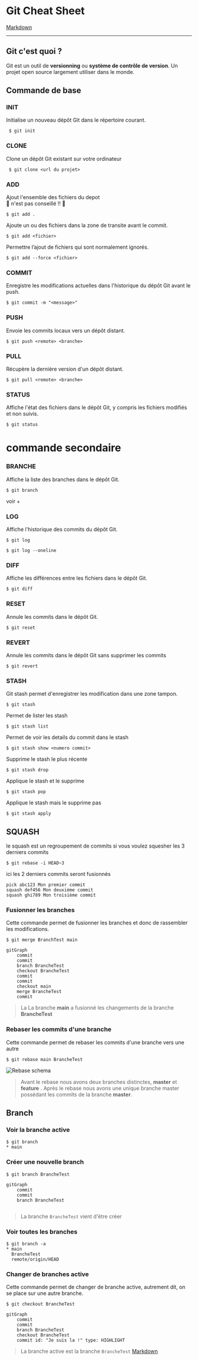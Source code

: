 # Git Cheat Sheet

[Markdown](https://www.markdownguide.org/cheat-sheet/#basic-syntax)

---

## Git c'est quoi ?

Git est un outil de **versionning** ou **système de contrôle de version**. Un projet open source largement utiliser dans le monde.  

## Commande de base
### **INIT**
Initialise un nouveau dépôt Git dans le répertoire courant.
```
 $ git init 
```
### **CLONE**
Clone un dépôt Git existant sur votre ordinateur
```
 $ git clone <url du projet>
```
### **ADD**
Ajout l'ensemble des fichiers du depot  
🚨 n'est pas conseillé !! 🚨
```
$ git add .
```
Ajoute un ou des fichiers dans la zone de transite avant le commit.
```
$ git add <fichier>
```
Permettre l’ajout de fichiers qui sont normalement ignorés.
```
$ git add --force <fichier>
```

### **COMMIT**
Enregistre les modifications actuelles dans l'historique du dépôt Git avant le push.
```
$ git commit -m "<message>"
```
### **PUSH**
Envoie les commits locaux vers un dépôt distant.
```
$ git push <remote> <branche>
```

### **PULL**
Récupère la dernière version d'un dépôt distant.

```
$ git pull <remote> <branche>
```

### **STATUS**
Affiche l'état des fichiers dans le dépôt Git, y compris les fichiers modifiés et non suivis.
```
$ git status
```
# commande secondaire

### **BRANCHE**
Affiche la liste des branches dans le dépôt Git.
```
$ git branch
```
voir +

### **LOG**
Affiche l'historique des commits du dépôt Git.
```
$ git log
```
```
$ git log --oneline
```
### **DIFF**
Affiche les différences entre les fichiers dans le dépôt Git.
```
$ git diff
```

### **RESET**
Annule les commits dans le dépôt Git.

```
$ git reset
```

### **REVERT**
Annule les commits dans le dépôt Git sans supprimer les commits 
```
$ git revert 
```




### **STASH**
Git stash permet d'enregistrer les modification dans une zone tampon.
```
$ git stash
```

Permet de lister les stash
``` 
$ git stash list
```

Permet de voir les details du commit dans le stash 
``` 
$ git stash show <numero commit>
```
Supprime le stash le plus récente

``` 
$ git stash drop
```
Applique le stash et le supprime 

``` 
$ git stash pop
```

Applique le stash mais le supprime pas 

``` 
$ git stash apply
```

## **SQUASH**
le squash est un regroupement de commits
si vous voulez squesher les 3 derniers commits
``` 
$ git rebase -i HEAD~3
```
ici les 2 derniers commits seront fusionnés
```
pick abc123 Mon premier commit
squash def456 Mon deuxième commit
squash ghi789 Mon troisième commit
```



### Fusionner les branches  
Cette commande permet de fusionner les branches et donc de rassembler les modifications.  

```shell
$ git merge BranchTest main
```

```mermaid
gitGraph
    commit
    commit
    branch BrancheTest
    checkout BrancheTest
    commit
    commit
    checkout main
    merge BrancheTest
    commit
```
> La La branche **main** a fusionné les changements de la branche **BrancheTest**

### Rebaser les commits d'une branche
Cette commande permet de rebaser les commits d'une branche vers une autre 

```shell
$ git rebase main BrancheTest
```
![Rebase schema](./images/rebase.png)

> Avant le rebase nous avons deux branches distinctes, **master** et **feature** . Après le rebase nous avons une unique branche master possèdant les commits de la branche **master**.

## Branch

### Voir la branche active

```shell
$ git branch
* main
```
### Créer une nouvelle branch
```shell
$ git branch BrancheTest
```
```mermaid
gitGraph
    commit
    commit
    branch BrancheTest
    
```
> La branche `BrancheTest` vient d'être créer

### Voir toutes les branches

```shell
$ git branch -a
* main
  BrancheTest
  remote/origin/HEAD
```

### Changer de branches active
Cette commande permet de changer de branche active, autrement dit, on se place sur une autre branche.  

```shell
$ git checkout BrancheTest
```
```mermaid
gitGraph
    commit
    commit
    branch BrancheTest
    checkout BrancheTest
    commit id: "Je suis la !" type: HIGHLIGHT
```
> La branche active est la branche `BrancheTest`
[Markdown](https://www.markdownguide.org/cheat-sheet/#basic-syntax)

